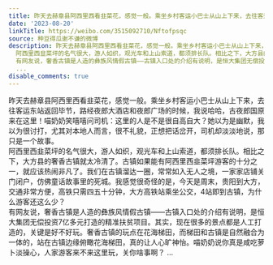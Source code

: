 ```yaml
---
title: 昨天去赫章县阿西里西看韭菜花，感觉一般。乘坐乡村客运小巴士从山上下来，去往客运东站返回毕节，路经夜郎大酒店和夜郎广场的时候，我说哈哈，古夜郎国原来在这...
date: '2023-08-20'
linkTitle: https://weibo.com/3515092710/Nftofpsqc
source: 种豆得瓜谢不谦的微博
description: 昨天去赫章县阿西里西看韭菜花，感觉一般。乘坐乡村客运小巴士从山上下来，去往客运东站返回毕节，路经夜郎大酒店和夜郎广场的时候，我说哈哈，古夜郎国原来在这里！喵奶奶笑嘻嘻问司机：这里的人是不是很自高自大？她以为是幽默，我以为很讨打，尤其对本地人而言，很不礼貌，正想把话岔开，司机却淡淡地说，那只是一个故事。<br>
  阿西里西韭菜坪的名气很大，游人如织，观光车和上山索道，都须排长队。相比之下，大方县的奢香古镇就太冷清了。古镇如果能有阿西里西韭菜坪游客的十分之一，就应该热闹非凡了。我们在古镇溜达一圈，常常如入无人之境，一家家店铺关门闭户，仿佛童话故事里的死城。我感觉很奇怪的是，今天是周末，贵阳到大方，交通非常方便，高铁只需四五十分钟，大方高铁站乘坐公交，4站即到古镇，为什么游客还这么少？<br>
  有网友说，奢香古镇是人造的彝族风情假古镇——古镇入口处的介绍有说明，是恒大集团无偿投资7亿多元打造的精准扶贫项目。其实，现在很多的景点都是人工打造的，关键是好不好玩。奢香古镇的玩点在花海梯田，而梯田和古镇是自然融合为一体的，站在古镇边缘俯瞰花海梯田，真的让人心旷神怡。喵奶奶说你真是咸吃萝卜淡操心，人家游客来不来这里玩，关你啥事啊？
  ...
disable_comments: true
---
```

昨天去赫章县阿西里西看韭菜花，感觉一般。乘坐乡村客运小巴士从山上下来，去往客运东站返回毕节，路经夜郎大酒店和夜郎广场的时候，我说哈哈，古夜郎国原来在这里！喵奶奶笑嘻嘻问司机：这里的人是不是很自高自大？她以为是幽默，我以为很讨打，尤其对本地人而言，很不礼貌，正想把话岔开，司机却淡淡地说，那只是一个故事。<br> 阿西里西韭菜坪的名气很大，游人如织，观光车和上山索道，都须排长队。相比之下，大方县的奢香古镇就太冷清了。古镇如果能有阿西里西韭菜坪游客的十分之一，就应该热闹非凡了。我们在古镇溜达一圈，常常如入无人之境，一家家店铺关门闭户，仿佛童话故事里的死城。我感觉很奇怪的是，今天是周末，贵阳到大方，交通非常方便，高铁只需四五十分钟，大方高铁站乘坐公交，4站即到古镇，为什么游客还这么少？<br> 有网友说，奢香古镇是人造的彝族风情假古镇——古镇入口处的介绍有说明，是恒大集团无偿投资7亿多元打造的精准扶贫项目。其实，现在很多的景点都是人工打造的，关键是好不好玩。奢香古镇的玩点在花海梯田，而梯田和古镇是自然融合为一体的，站在古镇边缘俯瞰花海梯田，真的让人心旷神怡。喵奶奶说你真是咸吃萝卜淡操心，人家游客来不来这里玩，关你啥事啊？ ...